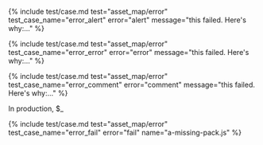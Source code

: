 ---
---
{%
  include test/case.md
    test="asset_map/error"
    test_case_name="error_alert"
    error="alert"
    message="this failed. Here's why:..."
%}

{%
  include test/case.md
    test="asset_map/error"
    test_case_name="error_error"
    error="error"
    message="this failed. Here's why:..."
%}

{%
  include test/case.md
    test="asset_map/error"
    test_case_name="error_comment"
    error="comment"
    message="this failed. Here's why:..."
%}

In production, $_

{%
  include test/case.md
    test="asset_map/error"
    test_case_name="error_fail"
    error="fail"
    name="a-missing-pack.js"
%}


